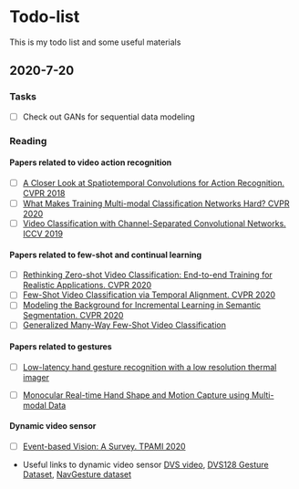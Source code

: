 # Todo-list
This is my todo list and some useful materials

## 2020-7-20

### Tasks
* [ ] Check out GANs for sequential data modeling 

### Reading

#### Papers related to video action recognition
* [ ] [A Closer Look at Spatiotemporal Convolutions for Action Recognition. CVPR 2018](https://openaccess.thecvf.com/content_cvpr_2018/papers/Tran_A_Closer_Look_CVPR_2018_paper.pdf)
* [ ] [What Makes Training Multi-modal Classiﬁcation Networks Hard? CVPR 2020](https://openaccess.thecvf.com/content_CVPR_2020/papers/Wang_What_Makes_Training_Multi-Modal_Classification_Networks_Hard_CVPR_2020_paper.pdf)
* [ ] [Video Classification with Channel-Separated Convolutional Networks. ICCV 2019](https://openaccess.thecvf.com/content_ICCV_2019/papers/Tran_Video_Classification_With_Channel-Separated_Convolutional_Networks_ICCV_2019_paper.pdf)

#### Papers related to few-shot and continual learning
* [ ] [Rethinking Zero-shot Video Classification: End-to-end Training for Realistic Applications. CVPR 2020](https://openaccess.thecvf.com/content_CVPR_2020/papers/Brattoli_Rethinking_Zero-Shot_Video_Classification_End-to-End_Training_for_Realistic_Applications_CVPR_2020_paper.pdf)
* [ ] [Few-Shot Video Classification via Temporal Alignment. CVPR 2020](https://openaccess.thecvf.com/content_CVPR_2020/papers/Cao_Few-Shot_Video_Classification_via_Temporal_Alignment_CVPR_2020_paper.pdf)
* [ ] [Modeling the Background for Incremental Learning in Semantic Segmentation. CVPR 2020](https://arxiv.org/pdf/2002.00718.pdf)
* [ ] [Generalized Many-Way Few-Shot Video Classification](https://arxiv.org/pdf/2007.04755.pdf)

#### Papers related to gestures
* [ ] [Low-latency hand gesture recognition with a low resolution thermal imager](https://arxiv.org/abs/2004.11623)
* [ ] [Monocular Real-time Hand Shape and Motion Capture using Multi-modal Data](https://arxiv.org/pdf/2003.09572.pdf)


#### Dynamic video sensor
* [ ] [Event-based Vision: A Survey. TPAMI 2020](https://arxiv.org/pdf/1904.08405.pdf)
* Useful links to dynamic video sensor [DVS video](https://inivation.com/solutions/videos/), [DVS128 Gesture Dataset](http://www.research.ibm.com/dvsgesture/), [NavGesture dataset](https://www.neuromorphic-vision.com/public/downloads/navgesture/)


